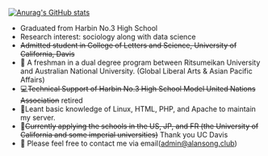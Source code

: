 [![Anurag's GitHub stats](https://github-readme-stats.vercel.app/api?username=RailgunBreaker&show_icons=true&theme=graywhite)](https://github.com/anuraghazra/github-readme-stats)

- Graduated from Harbin No.3 High School
- Research interest: sociology along with data science
- ~~Admitted student in College of Letters and Science, University of California, Davis~~
- :blue_book: A freshman in a dual degree program between Ritsumeikan University and Australian National University. (Global Liberal Arts & Asian Pacific Affairs)
- :computer:~~Technical Support of Harbin No.3 High School Model United Nations Association~~ retired
- :mag_right:Leant basic knowledge of Linux, HTML, PHP, and Apache to maintain my server.
- :school:~~Currently applying the schools in the US, JP, and FR (the University of California and some imperial universities)~~ Thank you UC Davis
- :e-mail: Please feel free to contact me via email(admin@alansong.club)


